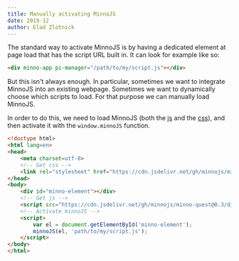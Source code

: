 ```yaml
---
title: Manually activating MinnoJS
date: 2019-12
author: Elad Zlotnick
---
```


The standard way to activate MinnoJS is by having a dedicated element at page load that has the script URL built in.
It can look for example like so:

```html
<div minno-app pi-manager="/path/to/my/script.js"></div>
```

But this isn't always enough.
In particular, sometimes we want to integrate MinnoJS into an existing webpage.
Sometimes we want to dynamically choose which scripts to load.
For that purpose we can manually load MinnoJS.

In order to do this, we need to load MinnoJS 
(both the [js](https://cdn.jsdelivr.net/gh/minnojs/minno-quest@0.3/dist/pi-minno.js) and the 
[css](https://cdn.jsdelivr.net/gh/minnojs/minno-quest@0.3/dist/main.css)), 
and then activate it with the `window.minnoJS` function.

```html
<!doctype html>
<html lang=en>
<head>
    <meta charset=utf-8>
    <!-- Get css -->
    <link rel="stylesheet" href="https://cdn.jsdelivr.net/gh/minnojs/minno-quest@0.3/dist/main.css" />
</head>
<body>
    <div id="minno-element"></div>
    <!-- Get js -->
    <script src="https://cdn.jsdelivr.net/gh/minnojs/minno-quest@0.3/dist/pi-minno.js"></script>
    <!-- Activate minnoJS -->
    <script>
        var el = document.getElementById('minno-element');
        minnoJS(el, 'path/to/my/script.js');
    </script>
</body>
</html>
```
